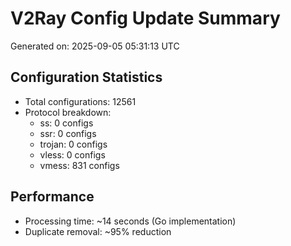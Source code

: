 # V2Ray Config Update Summary
Generated on: 2025-09-05 05:31:13 UTC

## Configuration Statistics
- Total configurations: 12561
- Protocol breakdown:
  - ss: 0 configs
  - ssr: 0 configs
  - trojan: 0 configs
  - vless: 0 configs
  - vmess: 831 configs

## Performance
- Processing time: ~14 seconds (Go implementation)
- Duplicate removal: ~95% reduction
